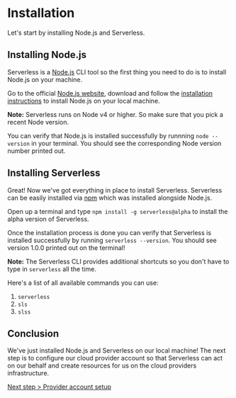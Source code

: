 # Installation

Let's start by installing Node.js and Serverless.

## Installing Node.js

Serverless is a [Node.js](https://nodejs.org) CLI tool so the first thing you need to do is to install Node.js on your
machine.

Go to the official [Node.js website](https://nodejs.org), download and follow the
[installation instructions](https://nodejs.org/en/download/) to install Node.js on your local machine.

**Note:** Serverless runs on Node v4 or higher. So make sure that you pick a recent Node version.

You can verify that Node.js is installed successfully by runnning `node --version` in your terminal. You should see the
corresponding Node version number printed out.

## Installing Serverless

Great! Now we've got everything in place to install Serverless. Serverless can be easily installed via
[npm](https://npmjs.org) which was installed alongside Node.js.

Open up a terminal and type `npm install -g serverless@alpha` to install the alpha version of Serverless.

Once the installation process is done you can verify that Serverless is installed successfully by running
`serverless --version`. You should see version 1.0.0 printed out on the terminal!

**Note:** The Serverless CLI provides additional shortcuts so you don't have to type in `serverless` all the time.

Here's a list of all available commands you can use:

1. `serverless`
2. `sls`
3. `slss`

## Conclusion

We've just installed Node.js and Serverless on our local machine! The next step is to configure our cloud provider
account so that Serverless can act on our behalf and create resources for us on the cloud providers infrastructure.

[Next step > Provider account setup](provider-account-setup.md)
